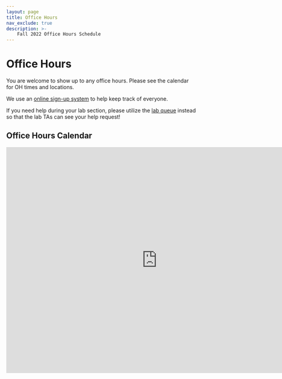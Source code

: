 ```yaml
---
layout: page
title: Office Hours
nav_exclude: true
description: >-
    Fall 2022 Office Hours Schedule
---
```


# Office Hours
You are welcome to show up to any office hours. Please see the calendar for OH times and locations.

We use an [online sign-up system](https://oh.data8.org/) to help keep track of everyone.

If you need help during your lab section, please utilize the [lab queue](https://oh.data8.org/) instead so that the lab TAs can see your help request!

## Office Hours Calendar

<iframe src="https://calendar.google.com/calendar/u/0/embed?src=c_442a2286e274ffdbda5549db4aa190dcfc0cdd6ebf8eaf559ac61ddf2de5ad76@group.calendar.google.com" style="border-width:0" width="800" height="600" frameborder="0" scrolling="no"></iframe>

<script src="../assets/darkmode.js"></script>
<script>
window.addEventListener("DOMContentLoaded", (event) => {
    onLoad();
});
</script>